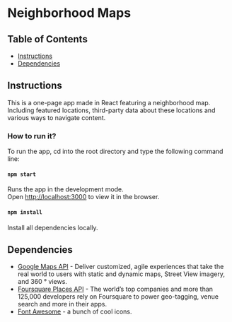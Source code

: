 # Neighborhood Maps

## Table of Contents

* [Instructions](#instructions)
* [Dependencies](#dependencies)

## Instructions

This is a one-page app made in React featuring a neighborhood map. Including featured locations, third-party data about these locations and various ways to navigate content.

### How to run it?

To run the app, cd into the root directory and type the following command line:

#### `npm start`

Runs the app in the development mode.<br>
Open [http://localhost:3000](http://localhost:3000) to view it in the browser.

#### `npm install`

Install all dependencies locally.

## Dependencies

* [Google Maps API](https://developers.google.com/maps/documentation/?hl=pt-br) - Deliver customized, agile experiences that take the real world to users with static and dynamic maps, Street View imagery, and 360 ° views.
* [Foursquare Places API](https://developer.foursquare.com/places-api) - The world’s top companies and more than 125,000 developers rely on Foursquare to power geo-tagging, venue search and more in their apps.
* [Font Awesome](https://fontawesome.com) - a bunch of cool icons.